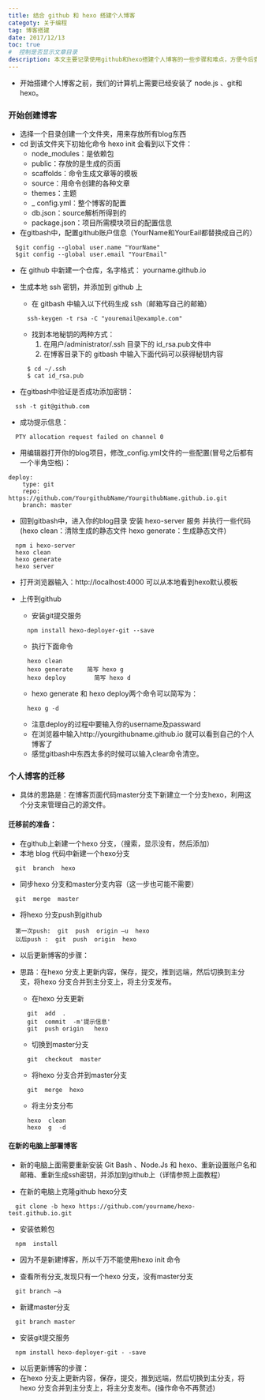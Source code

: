 ```yaml
---
title: 结合 github 和 hexo 搭建个人博客
categoty: 关于编程
tag: 博客搭建
date: 2017/12/13
toc: true 
#  控制是否显示文章目录
description: 本文主要记录使用github和hexo搭建个人博客的一些步骤和难点，方便今后查阅。
---
```


+ 开始搭建个人博客之前，我们的计算机上需要已经安装了 node.js 、git和 hexo。

### 开始创建博客
+ 选择一个目录创建一个文件夹，用来存放所有blog东西
+ cd  到该文件夹下初始化命令  hexo init   会看到以下文件：
  - node_modules：是依赖包
  - public：存放的是生成的页面
  - scaffolds：命令生成文章等的模板
  - source：用命令创建的各种文章
  - themes：主题
  - _ config.yml：整个博客的配置
  - db.json：source解析所得到的
  - package.json：项目所需模块项目的配置信息
+ 在gitbash中，配置github账户信息（YourName和YourEail都替换成自己的）

```
  $git config --global user.name "YourName"
  $git config --global user.email "YourEmail"
```
+ 在 github 中新建一个仓库，名字格式： yourname.github.io
+ 生成本地 ssh 密钥，并添加到 github 上
  - 在 gitbash 中输入以下代码生成 ssh（邮箱写自己的邮箱）

  ```
    ssh-keygen -t rsa -C "youremail@example.com"
  ```
  - 找到本地秘钥的两种方式：
    1. 在用户/administrator/.ssh 目录下的  id_rsa.pub文件中
    2. 在博客目录下的 gitbash 中输入下面代码可以获得秘钥内容

  ```
    $ cd ~/.ssh
    $ cat id_rsa.pub
  ```
+ 在gitbash中验证是否成功添加密钥：

```
  ssh -t git@github.com
```
  - 成功提示信息：

  ```
    PTY allocation request failed on channel 0
  ```

+ 用编辑器打开你的blog项目，修改_config.yml文件的一些配置(冒号之后都有一个半角空格)：

```
deploy:
    type: git
    repo: https://github.com/YourgithubName/YourgithubName.github.io.git
    branch: master
```
+ 回到gitbash中，进入你的blog目录 安装 hexo-server 服务 并执行一些代码(hexo clean：清除生成的静态文件    hexo generate：生成静态文件)

```
  npm i hexo-server
  hexo clean   
  hexo generate  
  hexo server
```
  - 打开浏览器输入：http://localhost:4000 可以从本地看到hexo默认模板
+ 上传到github
  - 安装git提交服务

  ```
    npm install hexo-deployer-git --save
  ```

  - 执行下面命令

  ```
    hexo clean
    hexo generate    简写 hexo g
    hexo deploy        简写 hexo d
  ```

  - hexo generate 和 hexo deploy两个命令可以简写为：

  ```
    hexo g -d
  ```

  + 注意deploy的过程中要输入你的username及passward

  - 在浏览器中输入http://yourgithubname.github.io 就可以看到自己的个人博客了
  + 感觉gitbash中东西太多的时候可以输入clear命令清空。

### 个人博客的迁移
+ 具体的思路是：在博客页面代码master分支下新建立一个分支hexo，利用这个分支来管理自己的源文件。

#### 迁移前的准备：
+ 在github上新建一个hexo 分支，（搜索，显示没有，然后添加）
+ 本地 blog 代码中新建一个hexo分支

```
  git  branch  hexo
```
+ 同步hexo 分支和master分支内容（这一步也可能不需要）

```
  git  merge  master
```
+ 将hexo 分支push到github

```
  第一次push:  git  push  origin –u  hexo
  以后push :  git  push  origin  hexo  
```
+ 以后更新博客的步骤：
+ 思路：在hexo 分支上更新内容，保存，提交，推到远端，然后切换到主分支，将hexo 分支合并到主分支上，将主分支发布。

  - 在hexo 分支更新

  ```
    git  add  .
    git  commit  -m'提示信息'
    git  push origin   hexo

  ```
  - 切换到master分支

  ```
    git  checkout  master
  ```
  - 将hexo 分支合并到master分支

  ```
    git  merge  hexo
  ```
  - 将主分支分布

  ```
    hexo  clean
    hexo  g  -d
  ```

#### 在新的电脑上部署博客
+ 新的电脑上面需要重新安装 Git Bash 、Node.Js 和 hexo、重新设置账户名和邮箱、重新生成ssh密钥，并添加到github上（详情参照上面教程）

+ 在新的电脑上克隆github   hexo分支

```
  git clone -b hexo https://github.com/yourname/hexo-test.github.io.git
```
+ 安装依赖包

```
  npm  install
```
+ 因为不是新建博客，所以千万不能使用hexo init 命令

+ 查看所有分支,发现只有一个hexo 分支，没有master分支

```
  git branch –a
```
+ 新建master分支

```
  git branch master
```
+ 安装git提交服务

```
  npm install hexo-deployer-git - -save
```
+ 以后更新博客的步骤：
+ 在hexo 分支上更新内容，保存，提交，推到远端，然后切换到主分支，将hexo 分支合并到主分支上，将主分支发布。(操作命令不再赘述)
